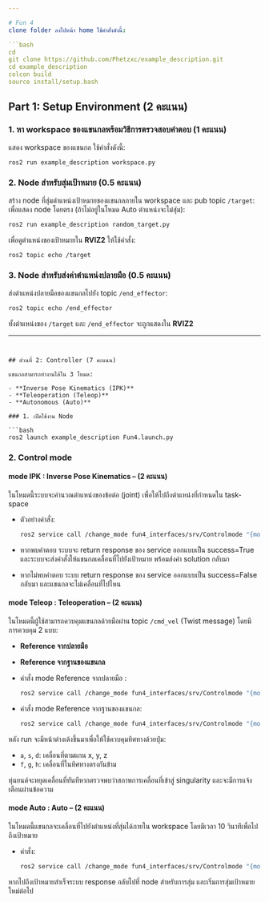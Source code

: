 ```yaml
---

# Fun 4
clone folder ลงไปหน้า home ใช้คำสั่งดังนี้:

```bash
cd
git clone https://github.com/Phetzxc/example_description.git
cd example_description
colcon build
source install/setup.bash
```
## Part 1: Setup Environment (2 คะแนน)

### 1. หา workspace ของแขนกลพร้อมวิธีการตรวจสอบคําตอบ (1 คะแนน)
แสดง workspace ของแขนกล ใช้คำสั่งดังนี้:

```bash
ros2 run example_description workspace.py 
```




### 2. Node สำหรับสุ่มเป้าหมาย (0.5 คะแนน)
สร้าง node ที่สุ่มตำแหน่งเป้าหมายของแขนกลภายใน workspace และ pub topic `/target`:
เพื่อแสดง node โดยตรง (ถ้าไม่อยู่ในโหมด Auto ตำแหน่งจะไม่สุ่ม):
```bash
ros2 run example_description random_target.py 
```

เพื่อดูตำแหน่งของเป้าหมายใน **RVIZ2** ให้ใช้คำสั่ง:

```bash
ros2 topic echo /target
```

### 3. Node สำหรับส่งค่าตําแหน่งปลายมือ (0.5 คะแนน)
ส่งตำแหน่งปลายมือของแขนกลไปยัง topic `/end_effector`:

```bash
ros2 topic echo /end_effector
```

ทั้งตำแหน่งของ `/target` และ `/end_effector` จะถูกแสดงใน **RVIZ2** 

---
```


## ส่วนที่ 2: Controller (7 คะแนน)

แขนกลสามารถทำงานได้ใน 3 โหมด:

- **Inverse Pose Kinematics (IPK)** 
- **Teleoperation (Teleop)** 
- **Autonomous (Auto)**

### 1. เปิดใช้งาน Node

```bash
ros2 launch example_description Fun4.launch.py 
```







### 2. Control mode

#### mode IPK : Inverse Pose Kinematics – (2 คะแนน)
ในโหมดนี้ระบบจะคำนวณตำแหน่งของข้อต่อ (joint) เพื่อให้ไปถึงตำแหน่งที่กำหนดใน task-space

- ตัวอย่างคำสั่ง:
  ```bash
  ros2 service call /change_mode fun4_interfaces/srv/Controlmode "{mode: 'IPK', x: 0.0, y: 0.4, z: 0.1}"
  ```

- หากพบคําตอบ ระบบจะ return response ของ service ออกแบบเป็น success=True และระบบจะส่งคำสั่งให้แขนกลเคลื่อนที่ไปยังเป้าหมาย พร้อมส่งค่า solution กลับมา
- หากไม่พบคําตอบ ระบบ return response ของ service ออกแบบเป็น success=False กลับมา และแขนกลจะไม่เคลื่อนที่ไปไหน

#### mode Teleop : Teleoperation – (2 คะแนน)
ในโหมดนี้ผู้ใช้สามารถควบคุมแขนกลด้วยมือผ่าน topic `/cmd_vel` (Twist message) โดยมีการควบคุม 2 แบบ:

- **Reference จากปลายมือ**
- **Reference จากฐานของแขนกล**

- คำสั่ง mode Reference จากปลายมือ :
  ```bash
  ros2 service call /change_mode fun4_interfaces/srv/Controlmode "{mode: 'Teleop', x: 0}"
  ```
- คำสั่ง mode Reference จากฐานของแขนกล:
  ```bash
  ros2 service call /change_mode fun4_interfaces/srv/Controlmode "{mode: 'Teleop', x: 1}"
  ```


หลัง run จะมีหน้าต่างเด้งขึ้นมาเพื่อให้ใช้ควบคุมทิศทางด้วยปุ่ม:

- `a`, `s`, `d`: เคลื่อนที่ตามแกน x, y, z 
- `f`, `g`, `h`: เคลื่อนที่ในทิศทางตรงกันข้าม

หุ่นยนต์จะหยุดเคลื่อนที่ทันทีหากตรวจพบว่าสภาพการเคลื่อนที่เข้าสู่ singularity และจะมีการแจ้งเตือนผ่านข้อความ

#### mode Auto : Auto – (2 คะแนน)
ในโหมดนี้แขนกลจะเคลื่อนที่ไปยังตำแหน่งที่สุ่มได้ภายใน workspace โดยมีเวลา 10 วินาทีเพื่อไปถึงเป้าหมาย

- คำสั่ง:
  ```bash
  ros2 service call /change_mode fun4_interfaces/srv/Controlmode "{mode: 'Auto'}"
  ```

หากไปถึงเป้าหมายสำเร็จระบบ response กลับไปที่ node สําหรับการสุ่ม และเริ่มการสุ่มเป้าหมายใหม่ต่อไป
